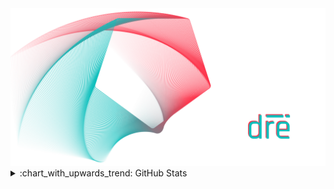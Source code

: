 <!-- Hero Image -->
<img alt="Gabriele Di Remigio's Hero Image" src="./assets/hero-image.png" />
<!---------------->

<!-- Personal Stats Section -->
<details>
    <summary>:chart_with_upwards_trend: GitHub Stats</summary>
    <br/>
    <img alt="Gabriele Di Remigio's GitHub Stats" src="https://github-readme-stats.vercel.app/api?username=gabrielediremigio&title_color=AE6371&text_color=5D9498&icon_color=AE6371&border_color=5D9498&theme=transparent&border_radius=6&hide=stars,issues&card_width=500&rank_icon=github&show_icons=true&show=prs_merged,prs_merged_percentage" />
    <br/>
    <br/>
    <img alt="Gabriele Di Remigio's GitHub Streak" src="https://streak-stats.demolab.com/?user=gabrielediremigio&theme=transparent&border_radius=6&border=5D9498&stroke=5D9498&ring=AE6371&fire=5D9498&currStreakNum=5D9498&sideNums=AE6371&currStreakLabel=5D9498&sideLabels=5D9498&dates=AE6371&card_width=500" />
</details>
<!-------------------->
